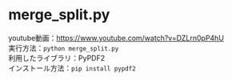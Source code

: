 merge_split.py 
==============
youtube動画：https://www.youtube.com/watch?v=DZLrn0pP4hU<br />
実行方法：`python merge_split.py` <br />
利用したライブラリ：PyPDF2<br />
インストール方法：`pip install pypdf2`
